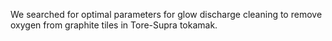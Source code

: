 We searched for optimal parameters for glow discharge cleaning to remove oxygen from graphite tiles in Tore-Supra tokamak.
